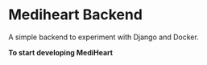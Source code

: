 # Mediheart Backend
A simple backend to experiment with Django and Docker.

**To start developing MediHeart**
